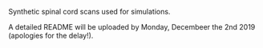 Synthetic spinal cord scans used for simulations. 

A detailed README will be uploaded by Monday, Decembeer the 2nd 2019 (apologies for the delay!).


